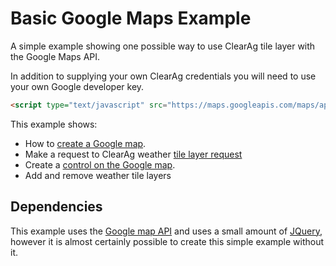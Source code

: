 # Basic Google Maps Example

A simple example showing one possible way to use ClearAg tile layer with the Google Maps API.

In addition to supplying your own ClearAg credentials you will need to use your own Google developer key.
```html
<script type="text/javascript" src="https://maps.googleapis.com/maps/api/js?key=ADD_YOUR_OWN_GOOGLE_API_KEY"></script>
```

This example shows:
* How to [create a Google map](https://developers.google.com/maps/documentation/javascript/tutorial).
* Make a request to ClearAg weather [tile layer request](http://docs.clearag.com/documentation/Map_Overlay_API/latest#_tile_layer_index_request_v1_0)
* Create a [control on the Google map](https://developers.google.com/maps/documentation/javascript/controls).
* Add and remove weather tile layers

## Dependencies
This example  uses the [Google map API](https://developers.google.com/maps/) and uses a small amount of [JQuery](https://jquery.com/), however it is almost certainly possible to create this simple example without it.
